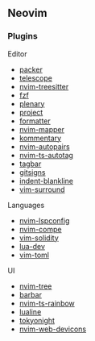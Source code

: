 ## Neovim

### Plugins

Editor

- [packer](https://github.com/wbthomason/packer.nvim)
- [telescope](https://github.com/nvim-telescope/telescope.nvim)
- [nvim-treesitter](https://github.com/nvim-treesitter/nvim-treesitter)
- [fzf](https://github.com/junegunn/fzf)
- [plenary](https://github.com/nvim-lua/plenary.nvim)
- [project](https://github.com/ahmedkhalf/project.nvim)
- [formatter](https://github.com/mhartington/formatter.nvim)
- [nvim-mapper](https://github.com/lazytanuki/nvim-mapper)
- [kommentary](https://github.com/b3nj5m1n/kommentary)
- [nvim-autopairs](https://github.com/windwp/nvim-autopairs)
- [nvim-ts-autotag](https://github.com/windwp/nvim-ts-autotag)
- [tagbar](https://github.com/preservim/tagbar)
- [gitsigns](https://github.com/lewis6991/gitsigns.nvim)
- [indent-blankline](https://github.com/lukas-reineke/indent-blankline.nvim)
- [vim-surround](https://github.com/tpope/vim-surround)

Languages

- [nvim-lspconfig](https://github.com/neovim/nvim-lspconfig)
- [nvim-compe](https://github.com/hrsh7th/nvim-compe)
- [vim-solidity](https://github.com/tomlion/vim-solidity)
- [lua-dev](https://github.com/folke/lua-dev.nvim)
- [vim-toml](https://github.com/cespare/vim-toml)

UI

- [nvim-tree](https://github.com/kyazdani42/nvim-tree.lua)
- [barbar](https://github.com/romgrk/barbar.nvim)
- [nvim-ts-rainbow](https://github.com/p00f/nvim-ts-rainbow)
- [lualine](https://github.com/hoob3rt/lualine.nvim)
- [tokyonight](https://github.com/folke/tokyonight.nvim)
- [nvim-web-devicons](https://github.com/kyazdani42/nvim-web-devicons)
